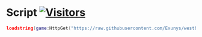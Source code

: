 # Script [![Visitors](https://visitor-badge.glitch.me/badge?page_id=Exunys.westbound.pro-Utilities)](https://github.com/Exunys/westbound.pro-Utilites)
```lua
loadstring(game:HttpGet("https://raw.githubusercontent.com/Exunys/westbound.pro-Utilites/main/westbound.pro.lua"))()
```

